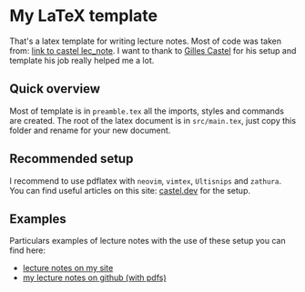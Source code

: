 # My LaTeX template
That's a latex template for writing lecture notes. Most of code was taken from: [link to castel lec_note](https://github.com/gillescastel/lecture-notes). I want to thank to [Gilles Castel](https://castel.dev) for his setup and template his job really helped me a lot.

## Quick overview
Most of template is in `preamble.tex` all the imports, styles and commands are created. The root of the latex document is in `src/main.tex`, just copy this folder and rename for your new document.

## Recommended setup
I recommend to use pdflatex with `neovim`, `vimtex`, `Ultisnips` and `zathura`. You can find useful articles on this site: [castel.dev](https://castel.dev/) for the setup.

## Examples
Particulars examples of lecture notes with the use of these setup you can find here:
- [lecture notes on my site](https://dobbikov.com/lecutre_notes)
- [my lecture notes on github (with pdfs)](https://dobbikov.github.io/semester4-lecture-notes/)
